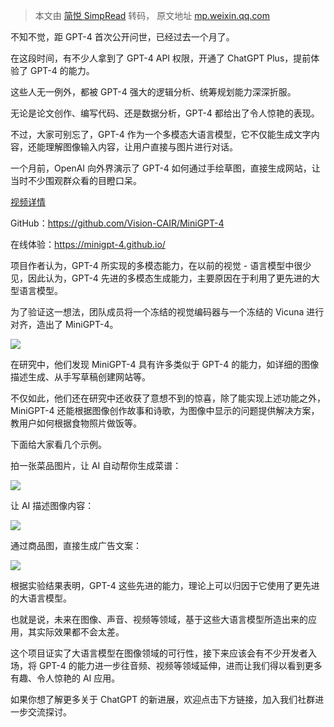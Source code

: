 > 本文由 [简悦 SimpRead](http://ksria.com/simpread/) 转码， 原文地址 [mp.weixin.qq.com](https://mp.weixin.qq.com/s/YSoU_wbzxxt5vjBAiXM9zw)

不知不觉，距 GPT-4 首次公开问世，已经过去一个月了。

在这段时间，有不少人拿到了 GPT-4 API 权限，开通了 ChatGPT Plus，提前体验了 GPT-4 的能力。

这些人无一例外，都被 GPT-4 强大的逻辑分析、统筹规划能力深深折服。

无论是论文创作、编写代码、还是数据分析，GPT-4 都给出了令人惊艳的表现。

不过，大家可别忘了，GPT-4 作为一个多模态大语言模型，它不仅能生成文字内容，还能理解图像输入内容，让用户直接与图片进行对话。

一个月前，OpenAI 向外界演示了 GPT-4 如何通过手绘草图，直接生成网站，让当时不少围观群众看的目瞪口呆。

[视频详情](javascript:;)

GitHub：https://github.com/Vision-CAIR/MiniGPT-4

在线体验：https://minigpt-4.github.io/

项目作者认为，GPT-4 所实现的多模态能力，在以前的视觉 - 语言模型中很少见，因此认为，GPT-4 先进的多模态生成能力，主要原因在于利用了更先进的大型语言模型。

为了验证这一想法，团队成员将一个冻结的视觉编码器与一个冻结的 Vicuna 进行对齐，造出了 MiniGPT-4。

![](https://mmbiz.qpic.cn/mmbiz_png/uDRkMWLia28gqQZGE1ufGxfuFwtDnkuPyIDxYJ5MS9rCALHIGoibibtyByEUWmR9GYkDLg5ic7jzzKrFUicKVSRSAtQ/640?wx_fmt=png)

在研究中，他们发现 MiniGPT-4 具有许多类似于 GPT-4 的能力，如详细的图像描述生成、从手写草稿创建网站等。

不仅如此，他们还在研究中还收获了意想不到的惊喜，除了能实现上述功能之外，MiniGPT-4 还能根据图像创作故事和诗歌，为图像中显示的问题提供解决方案，教用户如何根据食物照片做饭等。

下面给大家看几个示例。

拍一张菜品图片，让 AI 自动帮你生成菜谱：

![](https://mmbiz.qpic.cn/mmbiz_png/uDRkMWLia28gqQZGE1ufGxfuFwtDnkuPylOC7TOIH0bgQmT6kvaR7SH1eP6IMrZUZ7QiageyMu3NFY15WWrYGaVA/640?wx_fmt=png)

让 AI 描述图像内容：

![](https://mmbiz.qpic.cn/mmbiz_png/uDRkMWLia28gqQZGE1ufGxfuFwtDnkuPyODJsiaBsSQxpKhPISwvt1WqJp1GTInGzrqgPfnw0JUHKxQTZ8FFgg7g/640?wx_fmt=png)

通过商品图，直接生成广告文案：

![](https://mmbiz.qpic.cn/mmbiz_png/uDRkMWLia28gqQZGE1ufGxfuFwtDnkuPyptSRIqhNiaHXMrnXTJeKYPlSPBS3b4Fml3BKdG98BiaVneCrxqiaV6YMw/640?wx_fmt=png)

根据实验结果表明，GPT-4 这些先进的能力，理论上可以归因于它使用了更先进的大语言模型。

也就是说，未来在图像、声音、视频等领域，基于这些大语言模型所造出来的应用，其实际效果都不会太差。  

这个项目证实了大语言模型在图像领域的可行性，接下来应该会有不少开发者入场，将 GPT-4 的能力进一步往音频、视频等领域延伸，进而让我们得以看到更多有趣、令人惊艳的 AI 应用。

如果你想了解更多关于 ChatGPT 的新进展，欢迎点击下方链接，加入我们社群进一步交流探讨。